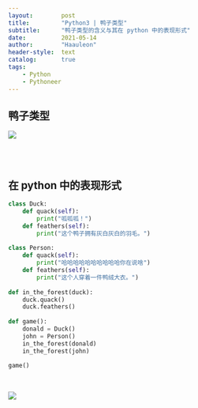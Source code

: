 ```yaml
---
layout:        post
title:         "Python3 | 鸭子类型"
subtitle:      "鸭子类型的含义与其在 python 中的表现形式"
date:          2021-05-14
author:        "Haauleon"
header-style:  text
catalog:       true
tags:
    - Python
    - Pythoneer
---
```


## 鸭子类型
![](\haauleon\img\in-post\post-other\2021-05-14-duck-1.jpg)         

<br><br>

## 在 python 中的表现形式
```python
class Duck:
    def quack(self): 
        print("呱呱呱！")
    def feathers(self): 
        print("这个鸭子拥有灰白灰白的羽毛。")
 
class Person:
    def quack(self):
        print("哈哈哈哈哈哈哈哈哈哈你在说啥")
    def feathers(self): 
        print("这个人穿着一件鸭绒大衣。")
 
def in_the_forest(duck):
    duck.quack()
    duck.feathers()
 
def game():
    donald = Duck()
    john = Person()
    in_the_forest(donald)
    in_the_forest(john)
 
game()
```

<br>

![](\haauleon\img\in-post\post-other\2021-05-14-duck-2.jpg)         